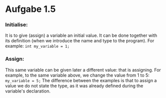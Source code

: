 # Aufgabe 1.5

### Initialise:
It is to give (assign) a variable an initial value. It can be done together with its definition (when we introduce the name and type to the program). For example:
```int my_variable = 1;```

### Assign:
This same variable can be given later a different value: that is assigning.
For example, to the same variable above, we change the value from 1 to 5:
```my_variable = 5;```
The difference between the examples is that to assign a value we do not state the type, as it was already defined during the variable's declaration.
